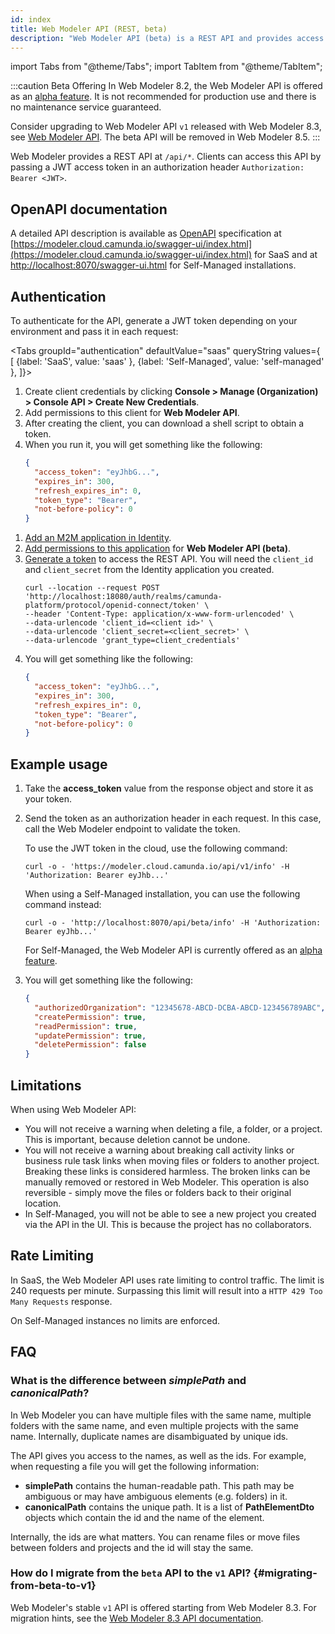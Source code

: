 ```yaml
---
id: index
title: Web Modeler API (REST, beta)
description: "Web Modeler API (beta) is a REST API and provides access to Web Modeler data. Requests and responses are in JSON notation."
---
```


import Tabs from "@theme/Tabs";
import TabItem from "@theme/TabItem";

:::caution Beta Offering
In Web Modeler 8.2, the Web Modeler API is offered as an [alpha feature](../../reference/alpha-features.md).
It is not recommended for production use and there is no maintenance service guaranteed.

Consider upgrading to Web Modeler API `v1` released with Web Modeler 8.3, see [Web Modeler API](#migrating-from-beta-to-v1).
The beta API will be removed in Web Modeler 8.5.
:::

Web Modeler provides a REST API at `/api/*`. Clients can access this API by passing a JWT access token in an authorization header `Authorization: Bearer <JWT>`.

## OpenAPI documentation

A detailed API description is available as [OpenAPI](https://www.openapis.org/) specification at [https://modeler.cloud.camunda.io/swagger-ui/index.html](https://modeler.cloud.camunda.io/swagger-ui/index.html)
for SaaS and at [http://localhost:8070/swagger-ui.html](http://localhost:8070/swagger-ui.html) for Self-Managed
installations.

## Authentication

To authenticate for the API, generate a JWT token depending on your environment and pass it in each request:

<Tabs groupId="authentication" defaultValue="saas" queryString values={
[
{label: 'SaaS', value: 'saas' },
{label: 'Self-Managed', value: 'self-managed' },
]}>

<TabItem value='saas'>

1. Create client credentials by clicking **Console > Manage (Organization) > Console API > Create New Credentials**.
2. Add permissions to this client for **Web Modeler API**.
3. After creating the client, you can download a shell script to obtain a token.
4. When you run it, you will get something like the following:
   ```json
   {
     "access_token": "eyJhbG...",
     "expires_in": 300,
     "refresh_expires_in": 0,
     "token_type": "Bearer",
     "not-before-policy": 0
   }
   ```

</TabItem>

<TabItem value='self-managed'>

1. [Add an M2M application in Identity](/self-managed/identity/user-guide/additional-features/incorporate-applications.md).
2. [Add permissions to this application](/self-managed/identity/user-guide/additional-features/incorporate-applications.md) for **Web Modeler API (beta)**.
3. [Generate a token](/self-managed/identity/user-guide/authorizations/generating-m2m-tokens.md) to access the REST API. You will need the `client_id` and `client_secret` from the Identity application you created.
   ```shell
   curl --location --request POST 'http://localhost:18080/auth/realms/camunda-platform/protocol/openid-connect/token' \
   --header 'Content-Type: application/x-www-form-urlencoded' \
   --data-urlencode 'client_id=<client id>' \
   --data-urlencode 'client_secret=<client_secret>' \
   --data-urlencode 'grant_type=client_credentials'
   ```
4. You will get something like the following:
   ```json
   {
     "access_token": "eyJhbG...",
     "expires_in": 300,
     "refresh_expires_in": 0,
     "token_type": "Bearer",
     "not-before-policy": 0
   }
   ```

</TabItem>

</Tabs>

## Example usage

1. Take the **access_token** value from the response object and store it as your token.
2. Send the token as an authorization header in each request. In this case, call the Web Modeler endpoint to validate the token.

   To use the JWT token in the cloud, use the following command:

   ```shell
   curl -o - 'https://modeler.cloud.camunda.io/api/v1/info' -H 'Authorization: Bearer eyJhb...'
   ```

   When using a Self-Managed installation, you can use the following command instead:

   ```shell
   curl -o - 'http://localhost:8070/api/beta/info' -H 'Authorization: Bearer eyJhb...'
   ```

   For Self-Managed, the Web Modeler API is currently offered as an [alpha feature](../../reference/alpha-features.md).

3. You will get something like the following:
   ```json
   {
     "authorizedOrganization": "12345678-ABCD-DCBA-ABCD-123456789ABC",
     "createPermission": true,
     "readPermission": true,
     "updatePermission": true,
     "deletePermission": false
   }
   ```

## Limitations

When using Web Modeler API:

- You will not receive a warning when deleting a file, a folder, or a project.
  This is important, because deletion cannot be undone.
- You will not receive a warning about breaking call activity links or business rule task links when moving files or folders to another project.
  Breaking these links is considered harmless. The broken links can be manually removed or restored in Web Modeler. This operation is also
  reversible - simply move the files or folders back to their original location.
- In Self-Managed, you will not be able to see a new project you created via the API in the UI.
  This is because the project has no collaborators.

## Rate Limiting

In SaaS, the Web Modeler API uses rate limiting to control traffic.
The limit is 240 requests per minute.
Surpassing this limit will result into a `HTTP 429 Too Many Requests` response.

On Self-Managed instances no limits are enforced.

## FAQ

### What is the difference between _simplePath_ and _canonicalPath_?

In Web Modeler you can have multiple files with the same name, multiple folders with the same name, and even multiple projects with the same name. Internally, duplicate names are disambiguated by unique ids.

The API gives you access to the names, as well as the ids. For example, when requesting a file you will get the following information:

- **simplePath** contains the human-readable path. This path may be ambiguous or may have ambiguous elements (e.g. folders) in it.
- **canonicalPath** contains the unique path. It is a list of **PathElementDto** objects which contain the id and the name of the element.

Internally, the ids are what matters. You can rename files or move files between folders and projects and the id will stay the same.

### How do I migrate from the `beta` API to the `v1` API? {#migrating-from-beta-to-v1}

Web Modeler's stable `v1` API is offered starting from Web Modeler 8.3.
For migration hints, see the [Web Modeler 8.3 API documentation](../../../../docs/apis-tools/web-modeler-api/index.md#migrating-from-beta-to-v1).

